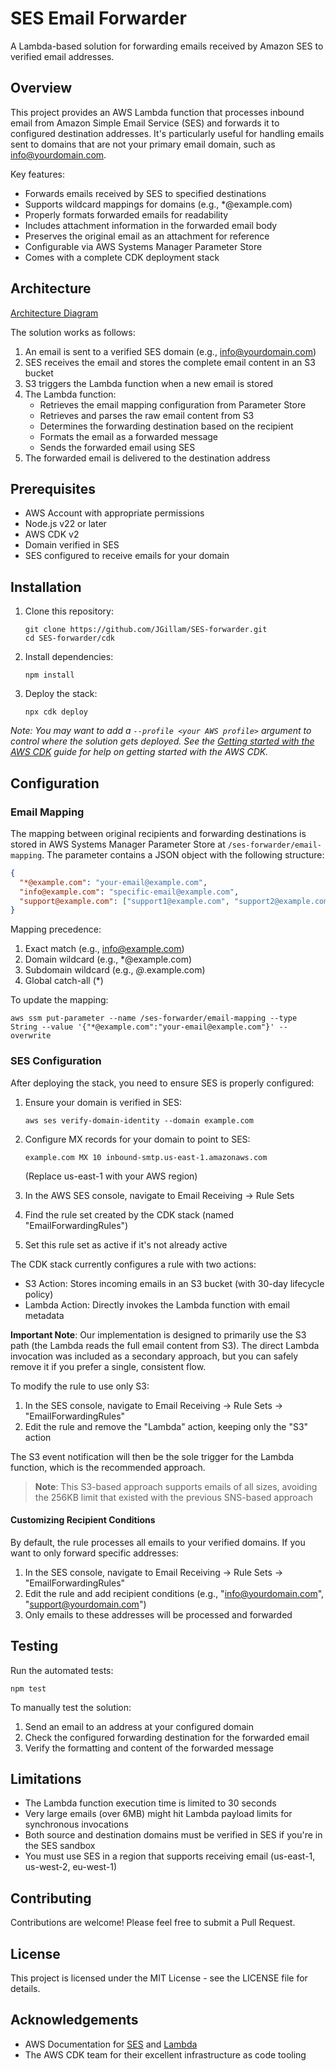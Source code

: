 # SES Email Forwarder

A Lambda-based solution for forwarding emails received by Amazon SES to verified email addresses.

## Overview

This project provides an AWS Lambda function that processes inbound email from Amazon Simple Email Service (SES) and forwards it to configured destination addresses. It's particularly useful for handling emails sent to domains that are not your primary email domain, such as info@yourdomain.com.

Key features:
- Forwards emails received by SES to specified destinations
- Supports wildcard mappings for domains (e.g., *@example.com)
- Properly formats forwarded emails for readability
- Includes attachment information in the forwarded email body
- Preserves the original email as an attachment for reference
- Configurable via AWS Systems Manager Parameter Store
- Comes with a complete CDK deployment stack

## Architecture

[Architecture Diagram](./docs/architecture.md)

The solution works as follows:
1. An email is sent to a verified SES domain (e.g., info@yourdomain.com)
2. SES receives the email and stores the complete email content in an S3 bucket
3. S3 triggers the Lambda function when a new email is stored
4. The Lambda function:
   - Retrieves the email mapping configuration from Parameter Store
   - Retrieves and parses the raw email content from S3
   - Determines the forwarding destination based on the recipient
   - Formats the email as a forwarded message
   - Sends the forwarded email using SES
5. The forwarded email is delivered to the destination address

## Prerequisites

- AWS Account with appropriate permissions
- Node.js v22 or later
- AWS CDK v2
- Domain verified in SES
- SES configured to receive emails for your domain

## Installation

1. Clone this repository:
   ```
   git clone https://github.com/JGillam/SES-forwarder.git
   cd SES-forwarder/cdk
   ```

2. Install dependencies:
   ```
   npm install
   ```

3. Deploy the stack:
   ```
   npx cdk deploy
   ```
*Note: You may want to add a `--profile <your AWS profile>` argument to control where the solution gets deployed. See 
the [Getting started with the AWS CDK](https://docs.aws.amazon.com/cdk/v2/guide/getting-started.html) guide for help on 
getting started with the AWS CDK.*   



## Configuration

### Email Mapping

The mapping between original recipients and forwarding destinations is stored in AWS Systems Manager Parameter Store at `/ses-forwarder/email-mapping`. The parameter contains a JSON object with the following structure:

```json
{
  "*@example.com": "your-email@example.com",
  "info@example.com": "specific-email@example.com",
  "support@example.com": ["support1@example.com", "support2@example.com"]
}
```

Mapping precedence:
1. Exact match (e.g., info@example.com)
2. Domain wildcard (e.g., *@example.com)
3. Subdomain wildcard (e.g., *@*.example.com)
4. Global catch-all (*)

To update the mapping:
```
aws ssm put-parameter --name /ses-forwarder/email-mapping --type String --value '{"*@example.com":"your-email@example.com"}' --overwrite
```

### SES Configuration

After deploying the stack, you need to ensure SES is properly configured:

1. Ensure your domain is verified in SES:
   ```
   aws ses verify-domain-identity --domain example.com
   ```

2. Configure MX records for your domain to point to SES:
   ```
   example.com MX 10 inbound-smtp.us-east-1.amazonaws.com
   ```
   (Replace us-east-1 with your AWS region)

3. In the AWS SES console, navigate to Email Receiving → Rule Sets

4. Find the rule set created by the CDK stack (named "EmailForwardingRules")

5. Set this rule set as active if it's not already active

The CDK stack currently configures a rule with two actions:
- S3 Action: Stores incoming emails in an S3 bucket (with 30-day lifecycle policy)
- Lambda Action: Directly invokes the Lambda function with email metadata

**Important Note**: Our implementation is designed to primarily use the S3 path (the Lambda reads the full email content from S3). The direct Lambda invocation was included as a secondary approach, but you can safely remove it if you prefer a single, consistent flow.

To modify the rule to use only S3:
1. In the SES console, navigate to Email Receiving → Rule Sets → "EmailForwardingRules"
2. Edit the rule and remove the "Lambda" action, keeping only the "S3" action

The S3 event notification will then be the sole trigger for the Lambda function, which is the recommended approach.

> **Note**: This S3-based approach supports emails of all sizes, avoiding the 256KB limit that existed with the previous SNS-based approach

#### Customizing Recipient Conditions

By default, the rule processes all emails to your verified domains. If you want to only forward specific addresses:

1. In the SES console, navigate to Email Receiving → Rule Sets → "EmailForwardingRules"
2. Edit the rule and add recipient conditions (e.g., "info@yourdomain.com", "support@yourdomain.com")
3. Only emails to these addresses will be processed and forwarded

## Testing

Run the automated tests:
```
npm test
```

To manually test the solution:
1. Send an email to an address at your configured domain
2. Check the configured forwarding destination for the forwarded email
3. Verify the formatting and content of the forwarded message

## Limitations

- The Lambda function execution time is limited to 30 seconds
- Very large emails (over 6MB) might hit Lambda payload limits for synchronous invocations
- Both source and destination domains must be verified in SES if you're in the SES sandbox
- You must use SES in a region that supports receiving email (us-east-1, us-west-2, eu-west-1)

## Contributing

Contributions are welcome! Please feel free to submit a Pull Request.

## License

This project is licensed under the MIT License - see the LICENSE file for details.

## Acknowledgements

- AWS Documentation for [SES](https://docs.aws.amazon.com/ses/latest/dg/receiving-email.html) and [Lambda](https://docs.aws.amazon.com/lambda/latest/dg/welcome.html)
- The AWS CDK team for their excellent infrastructure as code tooling